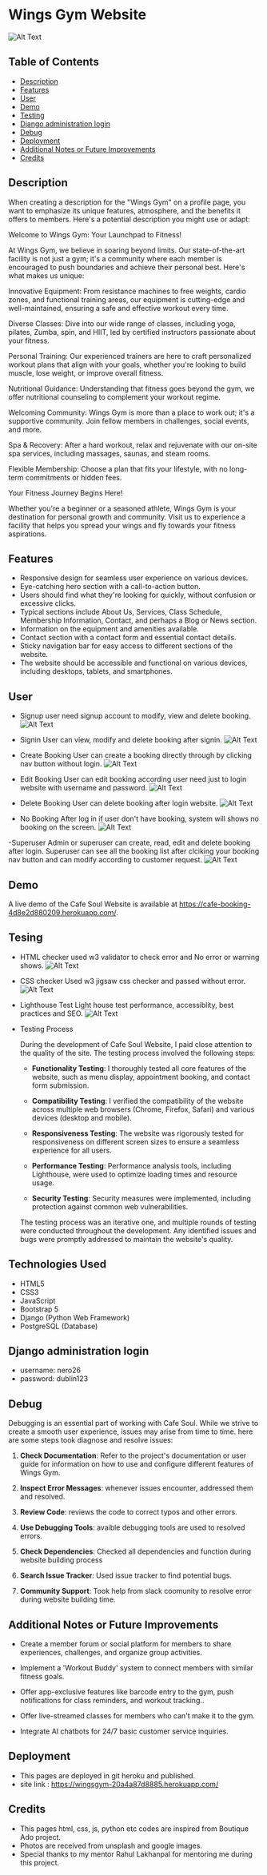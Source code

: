 

# Wings Gym Website
![Alt Text](media/frontpage.jpg)



## Table of Contents

- [Description](#description)
- [Features](#features)
- [User](#user)
- [Demo](#demo)
- [Testing](#testing)
- [Django administration login](#admin)
- [Debug](#debug)
- [Deployment](#deployment)
- [Additional Notes or Future Improvements](#additional)
- [Credits](#credits)

## Description


When creating a description for the "Wings Gym" on a profile page, you want to emphasize its unique features, atmosphere, and the benefits it offers to members. Here's a potential description you might use or adapt:

Welcome to Wings Gym: Your Launchpad to Fitness!

At Wings Gym, we believe in soaring beyond limits. Our state-of-the-art facility is not just a gym; it's a community where each member is encouraged to push boundaries and achieve their personal best. Here's what makes us unique:

Innovative Equipment: From resistance machines to free weights, cardio zones, and functional training areas, our equipment is cutting-edge and well-maintained, ensuring a safe and effective workout every time.

Diverse Classes: Dive into our wide range of classes, including yoga, pilates, Zumba, spin, and HIIT, led by certified instructors passionate about your fitness.

Personal Training: Our experienced trainers are here to craft personalized workout plans that align with your goals, whether you're looking to build muscle, lose weight, or improve overall fitness.

Nutritional Guidance: Understanding that fitness goes beyond the gym, we offer nutritional counseling to complement your workout regime.

Welcoming Community: Wings Gym is more than a place to work out; it's a supportive community. Join fellow members in challenges, social events, and more.

Spa & Recovery: After a hard workout, relax and rejuvenate with our on-site spa services, including massages, saunas, and steam rooms.

Flexible Membership: Choose a plan that fits your lifestyle, with no long-term commitments or hidden fees.

Your Fitness Journey Begins Here!

Whether you're a beginner or a seasoned athlete, Wings Gym is your destination for personal growth and community. Visit us to experience a facility that helps you spread your wings and fly towards your fitness aspirations.

## Features

- Responsive design for seamless user experience on various devices.
- Eye-catching hero section with a call-to-action button.
- Users should find what they're looking for quickly, without confusion or excessive clicks.
- Typical sections include About Us, Services, Class Schedule, Membership Information, Contact, and perhaps a Blog or News section.
- Information on the equipment and amenities available.
- Contact section with a contact form and essential contact details.
- Sticky navigation bar for easy access to different sections of the website.
- The website should be accessible and functional on various devices, including desktops, tablets, and smartphones.

## User

- Signup
user need signup account to modify, view and delete booking.
![Alt Text](media/signup.jpg)

- Signin
User can view, modify and delete booking after signin.
![Alt Text](media/signin.jpg)

- Create Booking
User can create a booking directly through by clicking nav button without login.
![Alt Text](media/createbooking.jpg)

- Edit Booking
User can edit booking according user need just to login website with username and password.
![Alt Text](media/usereditbooking.jpg)

- Delete Booking
User can delete booking after login website.
![Alt Text](media/deletebooking.jpg)

- No Booking
After log in if user don't have booking, system will shows no booking on the screen.
![Alt Text](media/nobooking.jpg)

-Superuser
Admin or superuser can create, read, edit and delete booking after login. Superuser can see all the booking list after clciking your booking nav button and can modify according to customer request.
![Alt Text](media/superuseredit.jpg)
## Demo

A live demo of the Cafe Soul Website is available at https://cafe-booking-4d8e2d880209.herokuapp.com/.


## Tesing

- HTML checker
used w3 validator to check error and No error or warning shows.
![Alt Text](media/htmlcheckergym.jpg)

- CSS checker
Used w3 jigsaw css checker and passed without error.
![Alt Text](media/cssvalidatorgym.jpg)

- Lighthouse Test
Light house test performance, accessiblity, best practices and SEO.
![Alt Text](media/lighthouse.jpg)


- Testing Process

    During the development of Cafe Soul Website, I paid close attention to the quality of the site. The testing process involved the following steps:

    - **Functionality Testing**: I thoroughly tested all core features of the website, such as menu display, appointment booking, and contact form submission.

    - **Compatibility Testing**: I verified the compatibility of the website across multiple web browsers (Chrome, Firefox, Safari) and various devices (desktop and mobile).

    - **Responsiveness Testing**: The website was rigorously tested for responsiveness on different screen sizes to ensure a seamless experience for all users.

    - **Performance Testing**: Performance analysis tools, including Lighthouse, were used to optimize loading times and resource usage.

    - **Security Testing**: Security measures were implemented, including protection against common web vulnerabilities.

    

    The testing process was an iterative one, and multiple rounds of testing were conducted throughout the development. Any identified issues and bugs were promptly addressed to maintain the website's quality.


## Technologies Used

- HTML5
- CSS3
- JavaScript
- Bootstrap 5
- Django (Python Web Framework)
- PostgreSQL (Database)

## Django administration login

- username: nero26
- password: dublin123


## Debug

Debugging is an essential part of working with Cafe Soul. While we strive to create a smooth user experience, issues may arise from time to time. here are some steps took  diagnose and resolve issues:

1. **Check Documentation**: Refer to the project's documentation or user guide for information on how to use and configure different features of Wings Gym.

2. **Inspect Error Messages**: whenever issues encounter, addressed them and resolved.

3. **Review Code**: reviews the code to correct typos and other errors.

4. **Use Debugging Tools**: avaible debugging tools are used to resolved errors.

5. **Check Dependencies**: Checked all dependencies and function during website building process

6. **Search Issue Tracker**: Used issue tracker to find potential bugs.

7. **Community Support**: Took help from slack coomunity to resolve error during website building time.



## Additional Notes or Future Improvements
    
- Create a member forum or social platform for members to share experiences, challenges, and organize group activities.

- Implement a 'Workout Buddy' system to connect members with similar fitness goals.

- Offer app-exclusive features like barcode entry to the gym, push notifications for class reminders, and workout tracking..

- Offer live-streamed classes for members who can't make it to the gym.

- Integrate AI chatbots for 24/7 basic customer service inquiries.



## Deployment


- This pages are deployed in git heroku and published.
- site link : https://wingsgym-20a4a87d8885.herokuapp.com/



## Credits


- This pages html, css, js, python etc codes are inspired from Boutique Ado project.
- Photos are received from unsplash and google images. 
- Special thanks to my mentor Rahul Lakhanpal for mentoring me during this project.

